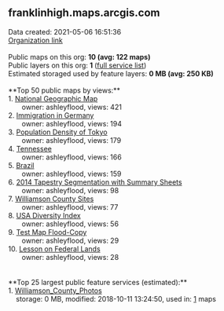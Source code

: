 <h2>franklinhigh.maps.arcgis.com</h2> Data created: 2021-05-06 16:51:36 <br /><a target='new' href='https://franklinhigh.maps.arcgis.com'>Organization link</a><br /><br />Public maps on this org: <b>10 (avg: 122 maps)</b><br />Public layers on this org: <b>1 </b>(<a target='new' href='https://services.arcgis.com/Kh5N5egO5VYMdTJO/ArcGIS/rest/services'>full service list</a>)<br />Estimated storaged used by feature layers: <b>0 MB (avg: 250 KB)</b><br /><br />**Top 50 public maps by views:**<br />  1. <a target='new' href='https://www.arcgis.com/home/item.html?id=da819f8b61b4456ca0e7572e7e5a18f8'>National Geographic Map</a> <br />  &nbsp;&nbsp;&nbsp;&nbsp; &nbsp;&nbsp;owner: ashleyflood, views: 421<br />  2. <a target='new' href='https://www.arcgis.com/home/item.html?id=a4a3f854c8e440ce94d78f6c1d368982'>Immigration in Germany</a> <br />  &nbsp;&nbsp;&nbsp;&nbsp; &nbsp;&nbsp;owner: ashleyflood, views: 194<br />  3. <a target='new' href='https://www.arcgis.com/home/item.html?id=a7be61bb725f466cb55e4dab59814b3d'>Population Density of Tokyo</a> <br />  &nbsp;&nbsp;&nbsp;&nbsp; &nbsp;&nbsp;owner: ashleyflood, views: 179<br />  4. <a target='new' href='https://www.arcgis.com/home/item.html?id=90c2d998e8e14d86aedad98b7cdda0b1'>Tennessee</a> <br />  &nbsp;&nbsp;&nbsp;&nbsp; &nbsp;&nbsp;owner: ashleyflood, views: 166<br />  5. <a target='new' href='https://www.arcgis.com/home/item.html?id=25eedbb7805446f7999857305a4f12fd'>Brazil</a> <br />  &nbsp;&nbsp;&nbsp;&nbsp; &nbsp;&nbsp;owner: ashleyflood, views: 159<br />  6. <a target='new' href='https://www.arcgis.com/home/item.html?id=ccb91a72b3064f02a7c39119322be303'>2014 Tapestry Segmentation with Summary Sheets</a> <br />  &nbsp;&nbsp;&nbsp;&nbsp; &nbsp;&nbsp;owner: ashleyflood, views: 98<br />  7. <a target='new' href='https://www.arcgis.com/home/item.html?id=b4a067c288394a6f8d6cb20dc6861d33'>Williamson County Sites</a> <br />  &nbsp;&nbsp;&nbsp;&nbsp; &nbsp;&nbsp;owner: ashleyflood, views: 77<br />  8. <a target='new' href='https://www.arcgis.com/home/item.html?id=612a6bc95c0b4c809100f847f7bedacb'>USA Diversity Index</a> <br />  &nbsp;&nbsp;&nbsp;&nbsp; &nbsp;&nbsp;owner: ashleyflood, views: 56<br />  9. <a target='new' href='https://www.arcgis.com/home/item.html?id=587fafd7d4a740879e56fbb711c4b3d8'>Test Map Flood-Copy</a> <br />  &nbsp;&nbsp;&nbsp;&nbsp; &nbsp;&nbsp;owner: ashleyflood, views: 29<br />  10. <a target='new' href='https://www.arcgis.com/home/item.html?id=2ece8e6884f0473ab9ae10a035cd7222'>Lesson on Federal Lands</a> <br />  &nbsp;&nbsp;&nbsp;&nbsp; &nbsp;&nbsp;owner: ashleyflood, views: 28<br /><br /><br />**Top 25 largest public feature services (estimated):**<br /> 1. <a target='new' href='https://www.arcgis.com/home/item.html?id=7537b4344e82400aad7692b55fe8a6ec'>Williamson_County_Photos</a><br /> &nbsp;&nbsp;&nbsp;&nbsp;storage: 0 MB, modified: 2018-10-11 13:24:50,  used in: <a target='new' href='https://ed-ind-tb.s3-us-west-1.amazonaws.com/ADI/7537b4344e82400aad7692b55fe8a6ec.html'> 1</a> maps<br />